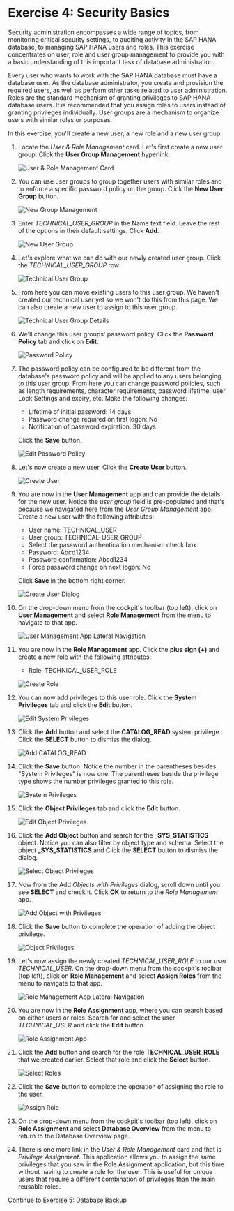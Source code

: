 # Exercise 4: Security Basics

Security administration encompasses a wide range of topics, from monitoring critical security settings, to auditing activity in the SAP HANA database, to managing SAP HANA users and roles.
This exercise concentrates on user, role and user group management to provide you with a basic understanding of this important task of database administration.

Every user who wants to work with the SAP HANA database must have a database user. As the database administrator, you create and provision the required users, as well as perform other tasks related to user administration. Roles are the standard mechanism of granting privileges to SAP HANA database users. It is recommended that you assign roles to users instead of granting privileges individually. User groups are a mechanism to organize users with similar roles or purposes.

In this exercise, you'll create a new user, a new role and a new user group.

1. Locate the *User & Role Management* card. Let's first create a new user group. Click the **User Group Management** hyperlink.

    ![User & Role Management Card](./images/6-01_UserRoleMgmtCard.png)

2. You can use user groups to group together users with similar roles and to enforce a specific password policy on the group. Click the **New User Group** button.

    ![New Group Management](./images/6-02_UserGroupMgmt.png)

3. Enter *TECHNICAL_USER_GROUP* in the Name text field. Leave the rest of the options in their default settings. Click **Add**.

    ![New User Group](./images/6-03_NewUserGroup.png)

4. Let's explore what we can do with our newly created user group. Click the *TECHNICAL_USER_GROUP* row

    ![Technical User Group](./images/6-04_TechUserGroup.png)

5. From here you can move existing users to this user group. We haven't created our technical user yet so we won't do this from this page. We can also create a new user to assign to this user group.

    ![Technical User Group Details](./images/6-05_TechUserGroupDetails.png)

6. We'll change this user groups' password policy. Click the **Password Policy** tab and click on **Edit**.

    ![Password Policy](./images/6-06_PasswordPolicy.png)

7. The password policy can be configured to be different from the database's password policy and will be applied to any users belonging to this user group. From here you can change password policies, such as length requirements, character requirements, password lifetime, user Lock Settings and expiry, etc. Make the following changes:

    - Lifetime of initial password: 14 days
    - Password change required on first logon: No
    - Notification of password expiration: 30 days

    Click the **Save** button.

    ![Edit Password Policy](./images/6-07_PasswordPolicyEdit.png)

8. Let's now create a new user. Click the **Create User** button.

    ![Create User](./images/6-08_CreateUser.png)

9. You are now in the  **User Management** app and can provide the details for the new user. Notice the *user group* field is pre-populated and that's because we navigated here from the *User Group Management* app. Create a new user with the following attributes:

    - User name: TECHNICAL_USER
    - User group: TECHNICAL_USER_GROUP
    - Select the password authentication mechanism check box
    - Password: Abcd1234
    - Password confirmation: Abcd1234
    - Force password change on next logon: No

    Click **Save** in the bottom right corner.

    ![Create User Dialog](./images/6-09_CreateUserDialog.png)

10. On the drop-down menu from the cockpit's toolbar (top left), click on **User Management** and select **Role Management** from the menu to navigate to that app.

    ![User Management App Lateral Navigation](./images/6-10_UserMgmtLateralNavigation.png)

11. You are now in the **Role Management** app. Click the **plus sign (+)** and create a new role with the following attributes:

    - Role: TECHNICAL_USER_ROLE

    ![Create Role](./images/6-11_CreateRole.png)

12. You can now add privileges to this user role. Click the **System Privileges** tab and click the **Edit** button.

    ![Edit System Privileges](./images/6-12_Role-EditSysPrivileges.png)

13. Click the **Add** button and select the **CATALOG_READ** system privilege. Click the **SELECT** button to dismiss the dialog.

    ![Add CATALOG_READ](./images/6-13_Role-AddCatalogRead.png)

14. Click the **Save** button. Notice the number in the parentheses besides "System Privileges" is now one. The parentheses beside the privilege type shows the number privileges granted to this role.

    ![System Privileges](./images/6-14_Role-SysPrivileges.png)

15. Click the **Object Privileges** tab and click the **Edit** button.

    ![Edit Object Privileges](./images/6-15_Role-EditObjectPrivileges.png)

16. Click the **Add Object** button and search for the **_SYS_STATISTICS** object. Notice you can also filter by object type and schema. Select the object **_SYS_STATISTICS** and Click the **SELECT** button to dismiss the dialog.

    ![Select Object Privileges](./images/6-16_Role-SelectObjects.png)

17. Now from the Add *Objects with Privileges* dialog, scroll down until you see **SELECT** and check it. Click **OK** to return to the *Role Management* app.

    ![Add Object with Privileges](./images/6-17_Role-AddObjects.png)

18. Click the **Save** button to complete the operation of adding the object privilege.

    ![Object Privileges](./images/6-18_Role-ObjectPrivileges.png)

19. Let's now assign the newly created *TECHNICAL_USER_ROLE* to our user *TECHNICAL_USER*. On the drop-down menu from the cockpit's toolbar (top left), click on **Role Management** and select **Assign Roles** from the menu to navigate to that app.

    ![Role Management App Lateral Navigation](./images/6-19_RoleMgmtLateralNavigation.png)

20. You are now in the **Role Assignment** app, where you can search based on either users or roles. Search for and select the user *TECHNICAL_USER* and click the **Edit** button.

    ![Role Assignment App](./images/6-20_RoleAssignment.png)

21. Click the **Add** button and search for the role **TECHNICAL_USER_ROLE** that we created earlier. Select that role and click the **Select** button.

    ![Select Roles](./images/6-21_RoleAssignment-SelectRoles.png)

22. Click the **Save** button to complete the operation of assigning the role to the user.

    ![Assign Role](./images/6-22_RoleAssignment-SaveAssignRole.png)

23. On the drop-down menu from the cockpit's toolbar (top left), click on **Role Assignment** and select **Database Overview** from the menu to return to the Database Overview page.

24. There is one more link in the *User & Role Management* card and that is *Privilege Assignment*. This application allows you to assign the same privileges that you saw in the Role Assignment application, but this time without having to create a role for the user. This is useful for unique users that require a different combination of privileges than the main reusable roles.

Continue to [Exercise 5: Database Backup](../ex5/README.md)